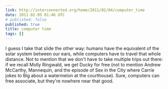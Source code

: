 ```yaml
---
link: http://interconnected.org/home/2011/02/04/computer_time
date: 2011-02-05 01:46 UTC
# published: false
published: true
title: computer time
tags: []
---
```


I guess I take that slide the other way: humans have the equivalent of the solar system between our ears, while computers have to travel that whole distance. Not to mention that we don't have to take multiple trips out there: if we recall Molly Ringwald, we get Ducky for free (not to mention Andrew McCarthy, Mannequin, and the episode of Sex in the City where Carrie jokes to Big about a watermelon at the courthouse). Sure, computers can free associate, but they're nowhere near that good.
